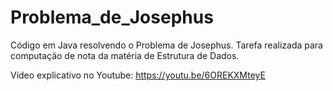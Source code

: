 # Problema_de_Josephus
Código em Java resolvendo o Problema de Josephus.
Tarefa realizada para computação de nota da matéria de Estrutura de Dados.

Vídeo explicativo no Youtube: https://youtu.be/6OREKXMteyE

